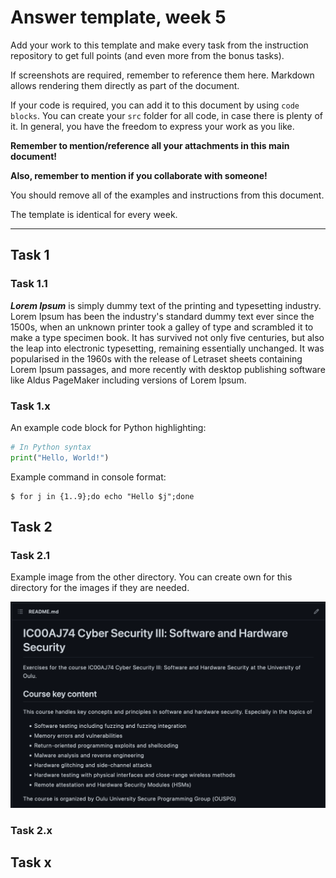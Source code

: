 # Answer template, week 5

Add your work to this template and make every task from the instruction repository to get full points (and even more from the bonus tasks). 

If screenshots are required, remember to reference them here.
Markdown allows rendering them directly as part of the document.

If your code is required, you can add it to this document by using `code blocks`. 
You can create your `src` folder for all code, in case there is plenty of it. 
In general, you have the freedom to express your work as you like.

**Remember to mention/reference all your attachments in this main document!**

**Also, remember to mention if you collaborate with someone!**

You should remove all of the examples and instructions from this document.

The template is identical for every week.

---

## Task 1

### Task 1.1

***Lorem Ipsum*** is simply dummy text of the printing and typesetting industry. Lorem Ipsum has been the industry's standard dummy text ever since the 1500s, when an unknown printer took a galley of type and scrambled it to make a type specimen book. It has survived not only five centuries, but also the leap into electronic typesetting, remaining essentially unchanged. It was popularised in the 1960s with the release of Letraset sheets containing Lorem Ipsum passages, and more recently with desktop publishing software like Aldus PageMaker including versions of Lorem Ipsum.

### Task 1.x

An example code block for Python highlighting:

```python
# In Python syntax
print("Hello, World!")
```

Example command in console format:
```console
$ for j in {1..9};do echo "Hello $j";done
```

## Task 2

### Task 2.1

Example image from the other directory. You can create own for this directory for the images if they are needed.

![Example image](../img/sample_image.png)

### Task 2.x

## Task x
